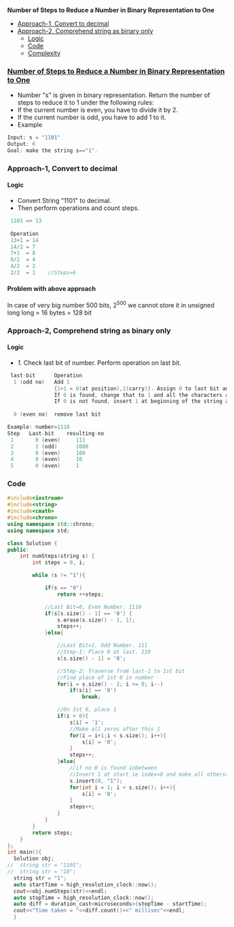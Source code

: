 **Number of Steps to Reduce a Number in Binary Representation to One**
- [Approach-1, Convert to decimal](#a1)
- [Approach-2, Comprehend string as binary only](#a2)
  - [Logic](#l)
  - [Code](#c)
  - [Complexity](#co)

### [Number of Steps to Reduce a Number in Binary Representation to One](https://leetcode.com/problems/number-of-steps-to-reduce-a-number-in-binary-representation-to-one)
- Number "s" is given in binary representation. Return the number of steps to reduce it to 1 under the following rules:
 - If the current number is even, you have to divide it by 2.
 - If the current number is odd, you have to add 1 to it.
- Example
```c++
Input: s = "1101"
Output: 6
Goal: make the string s=="1".
```


<a name=a1></a>
### Approach-1, Convert to decimal
#### Logic
- Convert String "1101" to decimal.
- Then perform operations and count steps.
```c
 1101 => 13
 
 Operation  
 13+1 = 14
 14/2 = 7
 7+1  = 8
 8/2  = 4
 4/2  = 2
 2/2  = 1    //Steps=6
```
#### Problem with above approach
In case of very big number 500 bits, 2<sup>500</sup> we cannot store it in unsigned long long = 16 bytes = 128 bit

<a name=a2></a>
### Approach-2, Comprehend string as binary only
<a name=l></a>
#### Logic
- _1._ Check last bit of number. Perform operation on last bit.
```c
 last-bit      Operation
  1 (odd no)   Add 1
               {1+1 = 0(at position),1(carry)}. Assign 0 to last bit and search for 0 before last bit.
               If 0 is found, change that to 1 and all the characters after that change to 0.
               If 0 is not found, insert 1 at beginning of the string and make all other bits as 0.
               
  0 (even no)  remove last bit

Example: number=1110
Step   Last-bit    resulting-no
 1       0 (even)     111
 2       1 (odd)      1000
 3       0 (even)     100
 4       0 (even)     10
 5       0 (even)     1
```

<a name=c></a>
### Code
```c++
#include<iostream>
#include<string>
#include<cmath>
#include<chrono>
using namespace std::chrono;
using namespace std;

class Solution {
public:
    int numSteps(string s) {
        int steps = 0, i;

        while (s != "1"){

            if(s == "0")
                return ++steps;

            //Last Bit=0, Even Number. 1110
            if(s[s.size() - 1] == '0') {
                s.erase(s.size() - 1, 1);
                steps++;
            }else{

                //Last Bit=1. Odd Number. 111
                //Step-1: Place 0 at last. 110
                s[s.size() - 1] = '0';

                //Step-2: Traverse from last-1 to 1st bit
                //Find place of 1st 0 in number
                for(i = s.size() - 2; i >= 0; i--)
                    if(s[i] == '0')
                        break;

                //On 1st 0, place 1
                if(i > 0){
                    s[i] = '1';
                    //Make all zeros after this 1
                    for(i = i+1;i < s.size(); i++){
                        s[i] = '0';
                    }
                    steps++;
                }else{
                    //if no 0 is found inbetween
                    //Insert 1 at start ie index=0 and make all others=0
                    s.insert(0, "1");
                    for(int i = 1; i < s.size(); i++){
                        s[i] = '0';
                    }
                    steps++;
                }
            }
        }
        return steps;
    }
};
int main(){
  Solution obj;
//  string str = "1101";
//  string str = "10";
  string str = "1";
  auto startTime = high_resolution_clock::now();
  cout<<obj.numSteps(str)<<endl;
  auto stopTime = high_resolution_clock::now();
  auto diff = duration_cast<microseconds>(stopTime - startTime);
  cout<<"Time taken = "<<diff.count()<<" millisec"<<endl;         
  }
  ```
